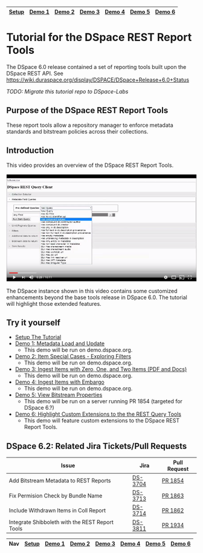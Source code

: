 [Setup](setup/README.md) | [Demo 1](demo1/README.md) | [Demo 2](demo2/README.md) | [Demo 3](demo3/README.md) | [Demo 4](demo4/README.md) | [Demo 5](demo5/README.md) | [Demo 6](demo6/README.md)
------------------------- | ------------------------- | ------------------------- | ------------------------- | ------------------------- | ------------------------- | ------------------------- 
# Tutorial for the DSpace REST Report Tools

The DSpace 6.0 release contained a set of reporting tools built upon the DSpace REST API.  See https://wiki.duraspace.org/display/DSPACE/DSpace+Release+6.0+Status

_TODO: Migrate this tutorial repo to DSpace-Labs_

## Purpose of the DSpace REST Report Tools
These report tools allow a repository manager to enforce metadata standards and bitstream policies across their collections.

## Introduction
This video provides an overview of the DSpace REST Report Tools.

[![Tools Still Image](restOverview.png)](https://www.youtube.com/watch?v=K2gGHYUZI40)

The DSpace instance shown in this video contains some customized enhancements beyond the base tools release in DSpace 6.0.  The tutorial will highlight those extended features.

## Try it yourself
- [Setup The Tutorial](setup/README.md)
- [Demo 1: Metadata Load and Update](demo1/README.md)
  - This demo will be run on demo.dspace.org.
- [Demo 2: Item Special Cases - Exploring Filters](demo2/README.md) 
  - This demo will be run on demo.dspace.org.
- [Demo 3: Ingest Items with Zero, One, and Two Items (PDF and Docs)](demo3/README.md)
  - This demo will be run on demo.dspace.org.
- [Demo 4: Ingest Items with Embargo](demo4/README.md)
  - This demo will be run on demo.dspace.org.
- [Demo 5: View Bitstream Properties](demo5/README.md)
  - This demo will be run on a server running PR 1854 (targeted for DSpace 6.?)
- [Demo 6: Highlight Custom Extensions to the the REST Query Tools](demo6/README.md) 
  - This demo will feature custom extensions to the DSpace REST Report Tools.
  
## DSpace 6.2: Related Jira Tickets/Pull Requests

Issue | Jira | Pull Request
----- | ---- | ------------
Add Bitstream Metadata to REST Reports | [DS-3704](https://jira.duraspace.org/browse/DS-3704) | [PR 1854](https://github.com/DSpace/DSpace/pull/1854)
Fix Permision Check by Bundle Name     | [DS-3713](https://jira.duraspace.org/browse/DS-3713) | [PR 1863](https://github.com/DSpace/DSpace/pull/1863)
Include Withdrawn Items in Coll Report | [DS-3714](https://jira.duraspace.org/browse/DS-3714) | [PR 1862](https://github.com/DSpace/DSpace/pull/1862)
Integrate Shibboleth with the REST Report Tools | [DS-3811](https://jira.duraspace.org/browse/DS-3811) | [PR 1934](https://github.com/DSpace/DSpace/pull/1934)

Nav | [Setup](setup/README.md) | [Demo 1](demo1/README.md) | [Demo 2](demo2/README.md) | [Demo 3](demo3/README.md) | [Demo 4](demo4/README.md) | [Demo 5](demo5/README.md) | [Demo 6](demo6/README.md)
--- | ------------------------ | ------------------------- | ------------------------- | ------------------------- | ------------------------------------ | ------------------------- | ------------------------- 
